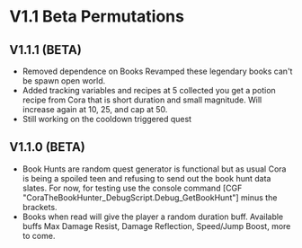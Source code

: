 # V1.1 Beta Permutations

## V1.1.1 (BETA)
* Removed dependence on Books Revamped these legendary books can't be spawn open world. 
* Added tracking variables and recipes at 5 collected you get a potion recipe from Cora that is short duration and small magnitude. Will increase again at 10, 25, and cap at 50.
* Still working on the cooldown triggered quest

## V1.1.0 (BETA)
* Book Hunts are random quest generator is functional but as usual Cora is being a spoiled teen and refusing to send out the book hunt data slates. For now, for testing use the console command [CGF "CoraTheBookHunter_DebugScript.Debug_GetBookHunt"] minus the brackets.
* Books when read will give the player a random duration buff. Available buffs Max Damage Resist, Damage Reflection, Speed/Jump Boost, more to come.

